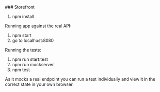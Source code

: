 ### Storefront

1. npm install

Running app against the real API:

1. npm start
2. go to localhost:8080

Running the tests:

1. npm run start:test
2. npm run mockserver
3. npm test

As it mocks a real endpoint you can run a test individually and view it in the correct state in your own browser.
